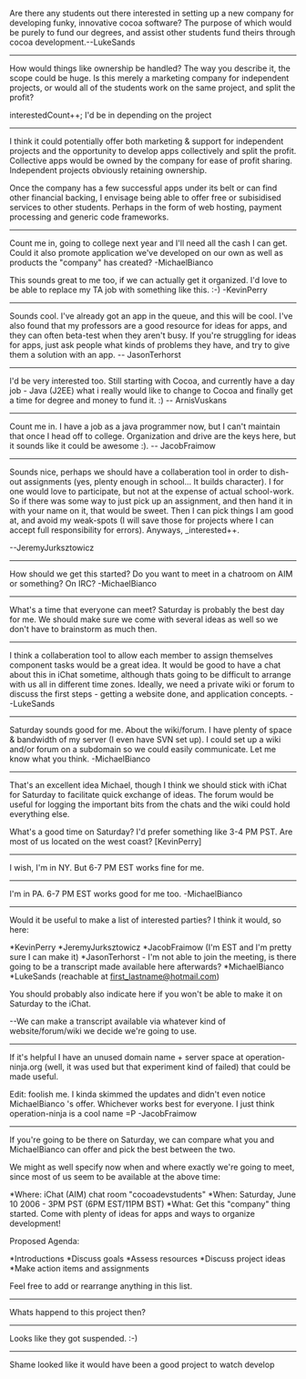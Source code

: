

Are there any students out there interested in setting up a new company for developing funky, innovative cocoa software? The purpose of which would be purely to fund our degrees, and assist other students fund theirs through cocoa development.--LukeSands

----

How would things like ownership be handled? The way you describe it, the scope could be huge. Is this merely a marketing company for independent projects, or would all of the students work on the same project, and split the profit?

interestedCount++; I'd be in depending on the project

----

I think it could potentially offer both marketing & support for independent projects and the opportunity to develop apps collectively and split the profit. Collective apps would be owned by the company for ease of profit sharing. Independent projects obviously retaining ownership.

Once the company has a few successful apps under its belt or can find other financial backing, I envisage being able to offer free or subisidised services to other students. Perhaps in the form of web hosting, payment processing and generic code frameworks.

----

Count me in, going to college next year and I'll need all the cash I can get. Could it also promote application we've developed on our own as well as products the "company" has created? -MichaelBianco

This sounds great to me too, if we can actually get it organized. I'd love to be able to replace my TA job with something like this. :-) -KevinPerry

----

Sounds cool. I've already got an app in the queue, and this will be cool. I've also found that my professors are a good resource for ideas for apps, and they can often beta-test when they aren't busy. If you're struggling for ideas for apps, just ask people what kinds of problems they have, and try to give them a solution with an app. -- JasonTerhorst

----

I'd be very interested too. Still starting with Cocoa, and currently have a day job - Java (J2EE) what i really would like to change to Cocoa and finally get a time for degree and money to fund it. :) -- ArnisVuskans

----

Count me in. I have a job as a java programmer now, but I can't maintain that once I head off to college. Organization and drive are the keys here, but it sounds like it could be awesome :).
-- JacobFraimow

----

Sounds nice, perhaps we should have a collaberation tool in order to dish-out assignments (yes, plenty enough in school... It builds character). I for one would love to participate, but not at the expense of actual school-work. So if there was some way to just pick up an assignment, and then hand it in with your name on it, that would be sweet. Then I can pick things I am good at, and avoid my weak-spots (I will save those for projects where I can accept full responsibility for errors). Anyways, _interested++.

--JeremyJurksztowicz

----

How should we get this started? Do you want to meet in a chatroom on AIM or something? On IRC?
-MichaelBianco

----

What's a time that everyone can meet? Saturday is probably the best day for me. We should make sure we come with several ideas as well so we don't have to brainstorm as much then.

----

I think a collaberation tool to allow each member to assign themselves component tasks would be a great idea. It would be good to have a chat about this in iChat sometime, although thats going to be difficult to arrange with us all in different time zones. Ideally, we need a private wiki or forum to discuss the first steps - getting a website done, and application concepts. --LukeSands

----

Saturday sounds good for me.
About the wiki/forum. I have plenty of space & bandwidth of my server (I even have SVN set up). I could set up a wiki and/or forum on a subdomain so we could easily communicate.
Let me know what you think.
-MichaelBianco

----

That's an excellent idea Michael, though I think we should stick with iChat for Saturday to facilitate quick exchange of ideas. The forum would be useful for logging the important bits from the chats and the wiki could hold everything else. 

What's a good time on Saturday? I'd prefer something like 3-4 PM PST. Are most of us located on the west coast? [KevinPerry]

----
I wish, I'm in NY.  But 6-7 PM EST works fine for me.

----

I'm in PA. 6-7 PM EST works good for me too. -MichaelBianco

----

Would it be useful to make a list of interested parties? I think it would, so here:


*KevinPerry
*JeremyJurksztowicz
*JacobFraimow (I'm EST and I'm pretty sure I can make it)
*JasonTerhorst - I'm not able to join the meeting, is there going to be a transcript made available here afterwards?
*MichaelBianco
*LukeSands (reachable at first_lastname@hotmail.com)


You should probably also indicate here if you won't be able to make it on Saturday to the iChat.

--We can make a transcript available via whatever kind of website/forum/wiki we decide we're going to use.

----
If it's helpful I have an unused domain name + server space at operation-ninja.org (well, it was used but that experiment kind of failed) that could be made useful. 

Edit: foolish me. I kinda skimmed the updates and didn't even notice MichaelBianco 's offer. Whichever works best for everyone. I just think operation-ninja is a cool name =P -JacobFraimow

----
If you're going to be there on Saturday, we can compare what you and MichaelBianco can offer and pick the best between the two.

We might as well specify now when and where exactly we're going to meet, since most of us seem to be available at the above time:


*Where: iChat (AIM) chat room "cocoadevstudents"
*When: Saturday, June 10 2006 - 3PM PST (6PM EST/11PM BST)
*What: Get this "company" thing started. Come with plenty of ideas for apps and ways to organize development!


Proposed Agenda:

*Introductions
*Discuss goals
*Assess resources
*Discuss project ideas
*Make action items and assignments

Feel free to add or rearrange anything in this list.

----

Whats happend to this project then?

----
Looks like they got suspended. :-)

----

Shame looked like it would have been a good project to watch develop
